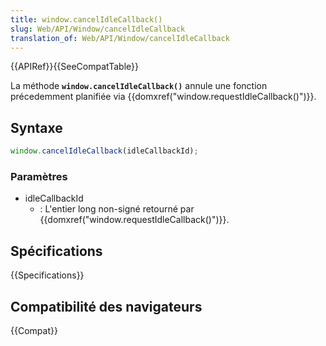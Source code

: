 ```yaml
---
title: window.cancelIdleCallback()
slug: Web/API/Window/cancelIdleCallback
translation_of: Web/API/Window/cancelIdleCallback
---
```

{{APIRef}}{{SeeCompatTable}}

La méthode **`window.cancelIdleCallback()`** annule une fonction précedemment planifiée via {{domxref("window.requestIdleCallback()")}}.

## Syntaxe

```js
window.cancelIdleCallback(idleCallbackId);
```

### Paramètres

- idleCallbackId
  - : L'entier long non-signé retourné par {{domxref("window.requestIdleCallback()")}}.

## Spécifications

{{Specifications}}

## Compatibilité des navigateurs

{{Compat}}
